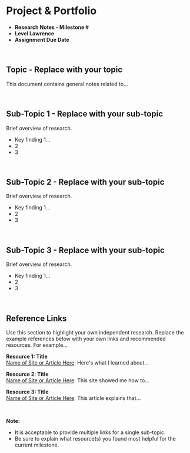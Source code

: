 # Project & Portfolio

- **Research Notes - Milestone #**
- **Level Lawrence**
- **Assignment Due Date**

<br>

## Topic - Replace with your topic

This document contains general notes related to...

<br>

## Sub-Topic 1 - Replace with your sub-topic

Brief overview of research.

- Key finding 1...
- 2
- 3

<br>

## Sub-Topic 2 - Replace with your sub-topic

Brief overview of research.

- Key finding 1...
- 2
- 3

<br>

## Sub-Topic 3 - Replace with your sub-topic

Brief overview of research.

- Key finding 1...
- 2
- 3

<br>

## Reference Links

Use this section to highlight your own independent research. Replace the example references below with your own links and recommended resources. For example...

**Resource 1: Title**  
[Name of Site or Article Here](https://www.someaddress.com/full/url/): Here's what I learned about...

**Resource 2: Title**  
[Name of Site or Article Here](https://www.someaddress.com/full/url/): This site showed me how to...

**Resource 3: Title**  
[Name of Site or Article Here](https://www.someaddress.com/full/url/): This article explains that...

<br>

**Note:**

- It is acceptable to provide multiple links for a single sub-topic.
- Be sure to explain what resource(s) you found most helpful for the current milestone.
